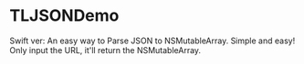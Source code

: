 TLJSONDemo
==========
Swift ver:
An easy way to Parse JSON to NSMutableArray.
Simple and easy!
Only input the URL, it'll return the NSMutableArray. 
